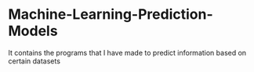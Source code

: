 # Machine-Learning-Prediction-Models
It contains the programs that I have made to predict information based on certain datasets
